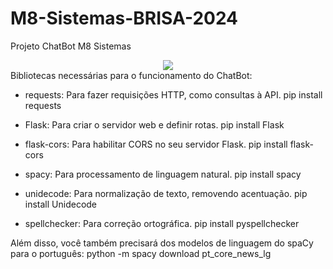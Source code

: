 # M8-Sistemas-BRISA-2024
Projeto ChatBot M8 Sistemas
<div align="center">
<img src="https://m8sistemas.com.br/2021/wp-content/uploads/2023/05/logo_m8_sistemas-branca.png" widht="700px" />
</div>
Bibliotecas necessárias para o funcionamento do ChatBot:

- requests: Para fazer requisições HTTP, como consultas à API.
pip install requests

- Flask: Para criar o servidor web e definir rotas.
pip install Flask

- flask-cors: Para habilitar CORS no seu servidor Flask.
pip install flask-cors

- spacy: Para processamento de linguagem natural.
pip install spacy

- unidecode: Para normalização de texto, removendo acentuação.
pip install Unidecode

- spellchecker: Para correção ortográfica.
pip install pyspellchecker

Além disso, você também precisará dos modelos de linguagem do spaCy para o português:
python -m spacy download pt_core_news_lg